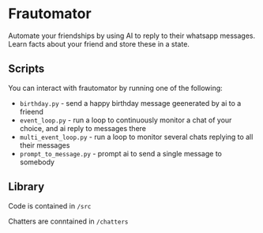 # Frautomator

Automate your friendships by using AI to reply to their whatsapp messages. Learn facts about your friend and store these in a state.

## Scripts

You can interact with frautomator by running one of the following:

- `birthday.py` - send a happy birthday message geenerated by ai to a frieend
- `event_loop.py` - run a loop to continuously monitor a chat of your choice, and ai reply to messages there
- `multi_event_loop.py` - run a loop to monitor several chats replying to all their messages
- `prompt_to_message.py` - prompt ai to send a single message to somebody

## Library

Code is contained in `/src`

Chatters are conntained in `/chatters`
